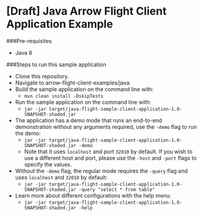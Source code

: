 # [Draft] Java Arrow Flight Client Application Example

###Pre-requisites
- Java 8 

###Steps to run this sample application
- Clone this repository.
- Navigate to arrow-flight-client-examples/java.
- Build the sample application on the command line with:
  - `mvn clean install -DskipTests` 
- Run the sample application on the command line with:
  - `jar -jar target/java-flight-sample-client-application-1.0-SNAPSHOT-shaded.jar` 
- The application has a demo mode that runs an end-to-end demonstration without any arguments required, use the `-demo` flag to run the demo:
  - `jar -jar target/java-flight-sample-client-application-1.0-SNAPSHOT-shaded.jar -demo`
  - Note that it uses `localhost` and port `32010` by default. If you wish to use a different host and port, please use the `-host` and `-port` flags to specify the values.
- Without the `-demo` flag, the regular mode requires the `-query` flag and uses `localhost` and `32010` by default:
  - `jar -jar target/java-flight-sample-client-application-1.0-SNAPSHOT-shaded.jar -query "select * from table"` 
- Learn more about different configurations with the help menu:
  - `jar -jar target/java-flight-sample-client-application-1.0-SNAPSHOT-shaded.jar -help` 




